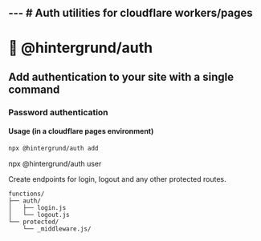 --- # Auth utilities for cloudflare workers/pages 
---

# 🔐 @hintergrund/auth

## Add authentication to your site with a single command

### Password authentication

#### Usage (in a cloudflare pages environment)

```bash
npx @hintergrund/auth add
```

npx @hintergrund/auth user

Create endpoints for login, logout and any other protected routes.

```
functions/
├── auth/
│   ├── login.js
│   └── logout.js
└── protected/
    └── _middleware.js/
```
